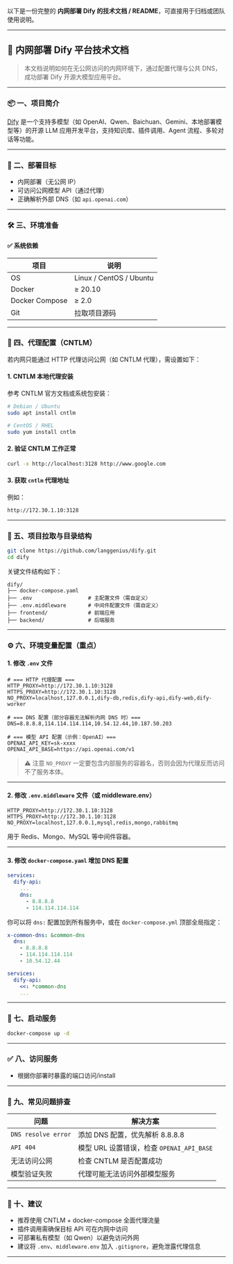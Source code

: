 以下是一份完整的 **内网部署 Dify 的技术文档 / README**，可直接用于归档或团队使用说明。

---

## 📘 内网部署 Dify 平台技术文档

> 本文档说明如何在无公网访问的内网环境下，通过配置代理与公共 DNS，成功部署 Dify 开源大模型应用平台。

---

### 📦 一、项目简介

[Dify](https://github.com/langgenius/dify) 是一个支持多模型（如 OpenAI、Qwen、Baichuan、Gemini、本地部署模型等）的开源 LLM 应用开发平台，支持知识库、插件调用、Agent 流程、多轮对话等功能。

---

### 🧩 二、部署目标

* 内网部署（无公网 IP）
* 可访问公网模型 API（通过代理）
* 正确解析外部 DNS（如 `api.openai.com`）

---

### 🛠 三、环境准备

#### ✅ 系统依赖

| 项目             | 说明                      |
| -------------- | ----------------------- |
| OS             | Linux / CentOS / Ubuntu |
| Docker         | ≥ 20.10                 |
| Docker Compose | ≥ 2.0                   |
| Git            | 拉取项目源码                  |

---

### 🔐 四、代理配置（CNTLM）

若内网只能通过 HTTP 代理访问公网（如 CNTLM 代理），需设置如下：

#### 1. CNTLM 本地代理安装

参考 CNTLM 官方文档或系统包安装：

```bash
# Debian / Ubuntu
sudo apt install cntlm

# CentOS / RHEL
sudo yum install cntlm
```

#### 2. 验证 CNTLM 工作正常

```bash
curl -x http://localhost:3128 http://www.google.com
```

#### 3. 获取 `cntlm` 代理地址

例如：

```bash
http://172.30.1.10:3128
```

---

### 📁 五、项目拉取与目录结构

```bash
git clone https://github.com/langgenius/dify.git
cd dify
```

关键文件结构如下：

```text
dify/
├── docker-compose.yaml
├── .env                  # 主配置文件（需自定义）
├── .env.middleware       # 中间件配置文件（需自定义）
├── frontend/             # 前端应用
├── backend/              # 后端服务
```

---

### ⚙️ 六、环境变量配置（重点）

#### 1. 修改 `.env` 文件

```env
# === HTTP 代理配置 ===
HTTP_PROXY=http://172.30.1.10:3128
HTTPS_PROXY=http://172.30.1.10:3128
NO_PROXY=localhost,127.0.0.1,dify-db,redis,dify-api,dify-web,dify-worker

# === DNS 配置（部分容器无法解析内网 DNS 时）===
DNS=8.8.8.8,114.114.114.114,10.54.12.44,10.187.50.203

# === 模型 API 配置（示例：OpenAI）===
OPENAI_API_KEY=sk-xxxx
OPENAI_API_BASE=https://api.openai.com/v1
```

> ⚠️ 注意 `NO_PROXY` 一定要包含内部服务的容器名，否则会因为代理反而访问不了服务本体。

---

#### 2. 修改 `.env.middleware` 文件（或 middleware.env）

```env
HTTP_PROXY=http://172.30.1.10:3128
HTTPS_PROXY=http://172.30.1.10:3128
NO_PROXY=localhost,127.0.0.1,mysql,redis,mongo,rabbitmq
```

用于 Redis、Mongo、MySQL 等中间件容器。

---

#### 3. 修改 `docker-compose.yaml` 增加 DNS 配置

```yaml
services:
  dify-api:
    ...
    dns:
      - 8.8.8.8
      - 114.114.114.114
```

你可以将 `dns:` 配置加到所有服务中，或在 `docker-compose.yml` 顶部全局指定：

```yaml
x-common-dns: &common-dns
  dns:
    - 8.8.8.8
    - 114.114.114.114
    - 10.54.12.44

services:
  dify-api:
    <<: *common-dns
    ...
```

---

### 🚀 七、启动服务

```bash
docker-compose up -d
```

---

### ✅ 八、访问服务

* 根据你部署时暴露的端口访问/install

---

### 🧪 九、常见问题排查

| 问题                  | 解决方案                             |
| ------------------- | -------------------------------- |
| `DNS resolve error` | 添加 DNS 配置，优先解析 8.8.8.8           |
| `API 404`           | 模型 URL 设置错误，检查 `OPENAI_API_BASE` |
| 无法访问公网              | 检查 CNTLM 是否配置成功                  |
| 模型验证失败              | 代理可能无法访问外部模型服务                   |

---

### 🧠 十、建议

* 推荐使用 CNTLM + docker-compose 全面代理流量
* 插件调用需确保目标 API 可在内网中访问
* 可部署私有模型（如 Qwen）以避免访问外网
* 建议将 `.env`、`middleware.env` 加入 `.gitignore`，避免泄露代理信息

---




